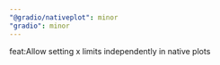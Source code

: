 ```yaml
---
"@gradio/nativeplot": minor
"gradio": minor
---
```


feat:Allow setting x limits independently in native plots
